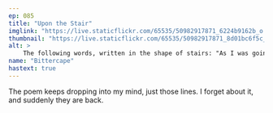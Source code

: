 ```yaml
---
ep: 085
title: "Upon the Stair"
imglink: "https://live.staticflickr.com/65535/50982917871_6224b9162b_o.jpg"
thumbnail: "https://live.staticflickr.com/65535/50982917871_8d01bc6f5c_q.jpg"
alt: >
    The following words, written in the shape of stairs: "As I was going up the stair / I met a man who wasn't there / I wasn't there again today / Oh how I wish I'd go away". Two stick figures are shown, one running up it and one standing at the top.
name: "Bittercape"
hastext: true
---
```

The poem keeps dropping into my mind, just those lines. I forget about it, and suddenly they are back. 